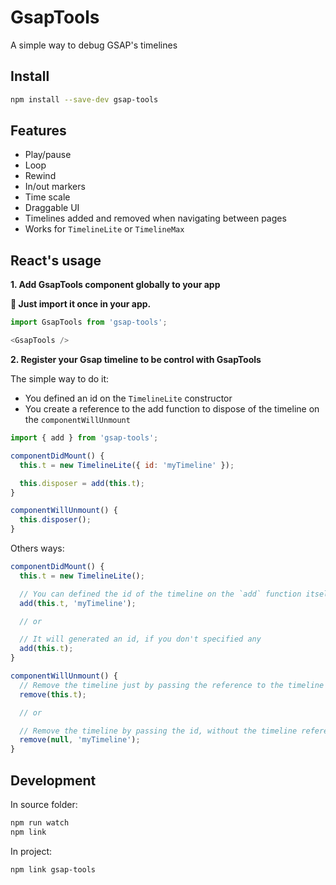 # GsapTools

A simple way to debug GSAP's timelines

## Install
```bash
npm install --save-dev gsap-tools
```

## Features

- Play/pause
- Loop
- Rewind
- In/out markers
- Time scale
- Draggable UI
- Timelines added and removed when navigating between pages
- Works for `TimelineLite` or `TimelineMax`

## React's usage

**1. Add GsapTools component globally to your app**

**:rotating_light: Just import it once in your app.**

```js
import GsapTools from 'gsap-tools';

<GsapTools />
```

**2. Register your Gsap timeline to be control with GsapTools**

The simple way to do it:

- You defined an id on the `TimelineLite` constructor
- You create a reference to the add function to dispose of the timeline on the `componentWillUnmount`

```js
import { add } from 'gsap-tools';

componentDidMount() {
  this.t = new TimelineLite({ id: 'myTimeline' });

  this.disposer = add(this.t);
}

componentWillUnmount() {
  this.disposer();
}
```

Others ways:

```js
componentDidMount() {
  this.t = new TimelineLite();

  // You can defined the id of the timeline on the `add` function itself
  add(this.t, 'myTimeline');

  // or

  // It will generated an id, if you don't specified any
  add(this.t);
}

componentWillUnmount() {
  // Remove the timeline just by passing the reference to the timeline
  remove(this.t);

  // or

  // Remove the timeline by passing the id, without the timeline reference
  remove(null, 'myTimeline');
}
```

## Development

In source folder:

```bash
npm run watch
npm link
```

In project:

```bash
npm link gsap-tools
```
